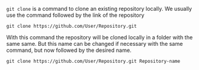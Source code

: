 ```git clone``` is a command to clone an existing repository locally.
We usually use the command followed by the link of the repository
```git
git clone https://github.com/User/Repository.git
```

With this command the repository will be cloned locally in a folder with the same same. But this name can be changed if necessary with the same command, but now followed by the desired name.
```git
git clone https://github.com/User/Repository.git Repository-name
```

